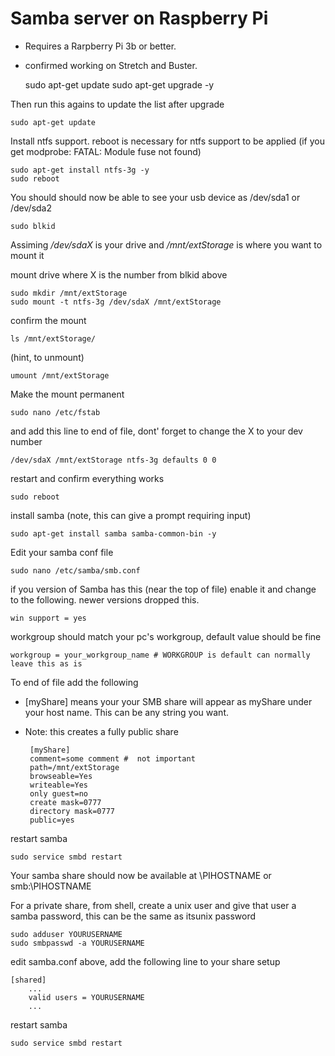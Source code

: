 # Samba server on Raspberry Pi

- Requires a Rarpberry Pi 3b or better.
- confirmed working on Stretch and Buster.

    sudo apt-get update 
    sudo apt-get upgrade -y

Then run this agains to update the list after upgrade
  
    sudo apt-get update 

Install ntfs support. reboot is necessary for ntfs support to be applied (if you get modprobe: FATAL: Module fuse not found)

    sudo apt-get install ntfs-3g -y
    sudo reboot

You should should now be able to see your usb device as /dev/sda1 or /dev/sda2

    sudo blkid

Assiming */dev/sdaX* is your drive and */mnt/extStorage* is where you want to mount it

mount drive where X is the number from blkid above

    sudo mkdir /mnt/extStorage
    sudo mount -t ntfs-3g /dev/sdaX /mnt/extStorage

confirm the mount 

    ls /mnt/extStorage/

(hint, to unmount)

    umount /mnt/extStorage

Make the mount permanent

    sudo nano /etc/fstab

and add this line to end of file, dont' forget to change the X to your dev number

    /dev/sdaX /mnt/extStorage ntfs-3g defaults 0 0

restart and confirm everything works

    sudo reboot

install samba (note, this can give a prompt requiring input)

    sudo apt-get install samba samba-common-bin -y

Edit your samba conf file

    sudo nano /etc/samba/smb.conf

if you version of Samba has this (near the top of file) enable it and change to the following. newer versions dropped this.
    
    win support = yes

workgroup should match your pc's workgroup, default value should be fine

    workgroup = your_workgroup_name # WORKGROUP is default can normally leave this as is

To end of file add the following

- [myShare] means your your SMB share will appear as myShare under your host name. This can be any string you want.
- Note: this creates a fully public share

       [myShare]
       comment=some comment #  not important   
       path=/mnt/extStorage
       browseable=Yes
       writeable=Yes
       only guest=no
       create mask=0777
       directory mask=0777
       public=yes

restart samba
    
    sudo service smbd restart

Your samba share should now be available at \\PIHOSTNAME or smb:\\PIHOSTNAME


For a private share, from shell, create a unix user and give that user a samba password, this can be the same as itsunix password
    
    sudo adduser YOURUSERNAME
    sudo smbpasswd -a YOURUSERNAME

edit samba.conf above, add the following line to your share setup
    
    [shared]
        ...
        valid users = YOURUSERNAME
        ...
    
restart samba

    sudo service smbd restart
